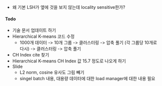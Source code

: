 + 왜 기본 LSH가 옆에 것을 보지 않는데 locality sensitive한가?
#### Todo
+ 기술 문서 업데이트 하기
+ Hierarchical K-means 코드 수정
	+ 1000개 데이터 -> 10개 그룹 -> 클러스터링 -> 압축 풀기 (각 그룹당 10개로 다시) -> 클러스터링 -> 압축 풀기
+ CH Index cite 찾기
+ Hierarchical K-means CH Index 값 15.7 정도로 나오게 하기
+ Slide
	+ L2 norm, cosine 유사도 그림 빼기
	+ singel batch 내용, 대용량 데이터에 대한 load manager에 대한 내용 필요
